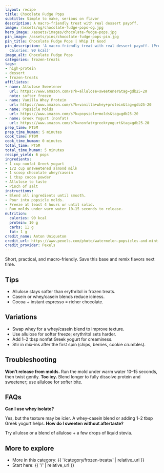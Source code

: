 ```yaml
---
layout: recipe
title: Chocolate Fudge Pops
subtitle: Simple to make, serious on flavor
description: A macro-friendly treat with real dessert payoff.
image: /assets/og/chocolate-fudge-pops-og.jpg
hero_image: /assets/images/chocolate-fudge-pops.jpg
pin_image: /assets/pins/chocolate-fudge-pops-pin.jpg
pin_title: Chocolate Fudge Pops | Whip It Good
pin_description: 'A macro-friendly treat with real dessert payoff. (Protein: 10 g,
  Calories: 90 kcal)'
image_alt: Chocolate Fudge Pops
categories: frozen-treats
tags:
- high-protein
- dessert
- frozen-treats
affiliates:
- name: Allulose Sweetener
  url: https://www.amazon.com/s?k=allulose+sweetener&tag=gdb25-20
  note: softer freeze
- name: Vanilla Whey Protein
  url: https://www.amazon.com/s?k=vanilla+whey+protein&tag=gdb25-20
- name: Popsicle Molds
  url: https://www.amazon.com/s?k=popsicle+molds&tag=gdb25-20
- name: Greek Yogurt (nonfat)
  url: https://www.amazon.com/s?k=nonfat+greek+yogurt&tag=gdb25-20
prep_time: PT5M
prep_time_human: 5 minutes
cook_time: PT0M
cook_time_human: 0 minutes
total_time: PT5M
total_time_human: 5 minutes
recipe_yield: 6 pops
ingredients:
- 1 cup nonfat Greek yogurt
- 1/2 cup unsweetened almond milk
- 1 scoop chocolate whey/casein
- 1 tbsp cocoa powder
- Allulose to taste
- Pinch of salt
instructions:
- Blend all ingredients until smooth.
- Pour into popsicle molds.
- Freeze at least 4 hours or until solid.
- Run molds under warm water 10–15 seconds to release.
nutrition:
  calories: 90 kcal
  protein: 10 g
  carbs: 11 g
  fat: 1 g
credit_name: Anton Uniqueton
credit_url: https://www.pexels.com/photo/watermelon-popsicles-and-mint-leaves-on-gray-table-8724096/
credit_provider: Pexels
---
```

Short, practical, and macro-friendly. Save this base and remix flavors next time.

## Tips
- Allulose stays softer than erythritol in frozen treats.
- Casein or whey/casein blends reduce iciness.
- Cocoa + instant espresso = richer chocolate.

## Variations
- Swap whey for a whey/casein blend to improve texture.
- Use allulose for softer freeze; erythritol sets harder.
- Add 1–2 tbsp nonfat Greek yogurt for creaminess.
- Stir in mix-ins after the first spin (chips, berries, cookie crumbles).

## Troubleshooting
**Won’t release from molds.** Run the mold under warm water 10–15 seconds, then twist gently.
**Too icy.** Blend longer to fully dissolve protein and sweetener; use allulose for softer bite.

## FAQs
**Can I use whey isolate?**

Yes, but the texture may be icier. A whey-casein blend or adding 1–2 tbsp Greek yogurt helps.
**How do I sweeten without aftertaste?**

Try allulose or a blend of allulose + a few drops of liquid stevia.

## More to explore
- More in this category: {{ '/category/frozen-treats/' | relative_url }}
- Start here: {{ '/' | relative_url }}
